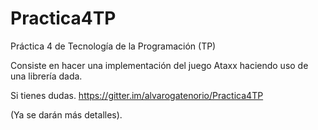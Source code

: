 # Practica4TP
Práctica 4 de Tecnología de la Programación (TP)

Consiste en hacer una implementación del juego Ataxx haciendo uso de una librería dada.

Si tienes dudas.
https://gitter.im/alvarogatenorio/Practica4TP

(Ya se darán más detalles).
